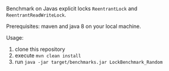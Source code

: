 Benchmark on Javas explicit locks ```ReentrantLock``` and ```ReentrantReadWriteLock```.

Prerequisites: maven and java 8 on your local machine.

Usage:
1. clone this repository
2. execute ```mvn clean install```
3. run ```java -jar target/benchmarks.jar LockBenchmark_Random```
